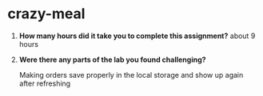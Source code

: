 # crazy-meal

1. **How many hours did it take you to complete this assignment?** 
   about 9 hours

2. **Were there any parts of the lab you found challenging?** 

   Making orders save properly in the local storage and show up again after refreshing

